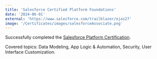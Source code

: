 ```yaml
---
title: 'Salesforce Certified Platform Foundations'
date: '2024-06-01'
external: 'https://www.salesforce.com/trailblazer/ojas27'
image: '/Certificates/images/salesforceAssociate.png'
---
```


Successfully completed the [Salesforce Platform Certification](https://www.salesforce.com/trailblazer/ojas27).

Covered topics: Data Modeling, App Logic & Automation, Security, User Interface Customization.
